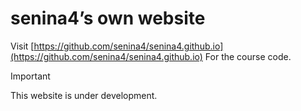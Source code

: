 # senina4’s own website

Visit [https://github.com/senina4/senina4.github.io](https://github.com/senina4/senina4.github.io) For the course code.
> [!IMPORTANT]
> This website is under development.
